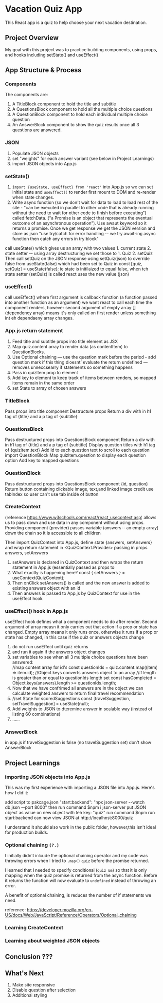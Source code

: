 # Vacation Quiz App

This React app is a quiz to help choose your next vacation destination. 


## Project Overview

My goal with this project was to practice building components, using props, and hooks including setState() and useEffect()


## App Structure & Process

### Components
The components are: 
1. A TitleBlock component to hold the title and subtitle
2. A QuestionsBlock component to hold all the multiple choice questions
3. A QuestionBlock component to hold each individual multiple choice question 
3. An AnswerBlock component to show the quiz results once all 3 questions are answered.

### JSON
1. Populate JSON objects 
2. set "weights" for each answer variant (see below in Project Learnings)  
3. import JSON objects into App.js 

### setState()
1. `import {useState, useEffect} from 'react'` into App.js so we can set initial state and `useEffect()` to render first mount to DOM and re-render when state changes. 
2. Write async function (so we don't wait for data to load to load rest of the site - "can be executed in parallel to other code that is already running without the need to wait for other code to finish before executing") called fetchData. ("a Promise is an object that represents the eventual outcome of an asynchronous operation"). Use awaut keyword so it returns a promise.
Once we get response we get the JSON version and store as json
"use try/catch for error handling -- we try await-ing async function then catch any errors in try block"

call useState() which gives us an array with two values 1. current state 2. state setter -- using array destructuring we set those to 1. Quiz 2. setQuiz
Then call setQuiz on the JSON response 
using setQuiz(json) to override false from useState(false) which had been set to Quiz in const [quiz, setQuiz] = useState(false); 
ie state is initilaized to equal false, when teh state setter (setQuiz) is called react uses the new value (json)

### useEffect()
call useEffect() where first argument is callback function (a function passed into another function as an argument) we want react to call each time the component renders, however  second argument of empty array [] (dependency array) means it's only called on first render unless something int eh dependaeny array changes.

### App.js return statement
1. Feed title and subtitle props into title element as JSX
2. Map quiz.content array to render data (as contentItem) to QuestionBlocks. 
3. Use Optional chaining — use the question mark before the period - add question mark if this thing dioesnt’ evaluate the return undefined — removes unneccsearry if statements so something happens
3. Pass in quizItem prop to <QuestionsBlock/> element
4. Add key to <QuestionsBlock/> element to keep track of items between renders, so mapped items remain in the same order
5. set State to array of chosen answers 

### TitleBlock
Pass props into title component 
Destructure props
Return a div with in h1 tag of {title} and a p tag of {subtitle} 

### QuestionsBlock
Pass destructured props into QuestionsBlock component 
Return a div with in h1 tag of {title} and a p tag of {subtitle} 
Display question titles with h1 tag of {quizItem.text}
Add id to each question text to scroll to each question
import QuestionBlock
Map quizItem.question to display each question option
Add key to mapped questions 

### QuestionBlock
Pass destructured props into QuestionsBlock component {id, question}
Return button containing clickable image, text,and linked image credit
use tabIndex so user can't use tab inside of button 

### CreateContext
(reference https://www.w3schools.com/react/react_usecontext.asp)
allows us to pass down and use data in any component without using props. Providing component (provider) passes variable (answers-- an empty array) down the chain so it is accessible to all children

Then import QuizContext into App.js, define state {answers, setAnswers} and wrap return statement in <QuizContext.Provider> passing in props answers, setAnswers

1. setAnswers is declared in QuizContext and then wraps the return statement in App.js (essentially passed as props to <QuestionBlock />
2. What exactly is happening here? const { setAnswers } = useContext(QuizContext);
3. Then onClick setAnswers() is called and the new answer is added to existing answers object with an id
4. Then answers is passed to App.js by QuizContext for use in the useEffect hook 

### useEffect() hook in App.js
useEffect hook defines what a component needs to do after render. Second argument of array measn it only carries out that action if a prop or state has changed. Empty array means it only runs once, otherwise it runs if a prop or state has changed, in this case if the quiz or answers objects change 
1. do not run useEffect until quiz returns 
2. and run it again if the answers object changes 
3. set variables to see when all 3 multiple choice questions have been answered:  
//map content array for id's
    const questionIds = quiz.content.map((item) => item.id);
    //Object.keys converts answers object to an array
    //if length is greater than or equal to questionIds length set 
    const hasCompleted = Object.keys(answers).length >= questionIds.length;
4. Now that we have confrimed all answers are in the object we can calculate weighted answers to return final travel recommendation
5. //set State for scoredSuggestions
  const [travelSuggestion, setTravelSuggestion] = useState(null);
6. Add weights to JSON to dteremine answer in scalable way (instead of listing 60 combinations)
7. ......

### AnswerBlock

in app.js  if travelSuggestion is false (no travelSuggestion set) don't show AnswerBlock 


## Project Learnings

### importing JSON objects into App.js

This was my first experience with importing a JSON file into App.js. Here's how I did it: 

add script to pakcage.json "start:backend": "npx json-server --watch db.json --port 8000" then run command $npm i json-server
put JSON object as value on new object with teh key: "quiz"
run command $npm run start:backend
can now view JSON at http://localhost:8000/quiz

I understand it should also work in the public folder, however,this isn't ideal for production builds. 

### Optional chaining `(?.)`

I initially didn't inlcude the optional chaining operator and my code was throwing errors when I tried to `.map()` `quiz` before the promise returned.

I learned that I needed to specify conditional (`quiz &&`) so that it is only mapping when the quiz promise is returned from the async function. Before it returns the function will now evaluate to `undefined` instead of throwing an error. 

A benefit of optional chaining, is reduces the number of if statements we need. 

reference: https://developer.mozilla.org/en-US/docs/Web/JavaScript/Reference/Operators/Optional_chaining

### Learning CreateContext 

### Learning about weighted JSON objects 

## Conclusion ???


## What's Next
1. Make site responsive 
2. Disable question after selection
3. Additional styling


